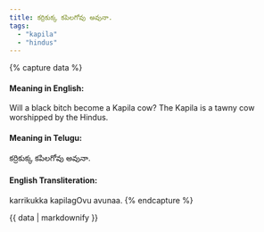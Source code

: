 ```yaml
---
title: కర్రికుక్క కపిలగోవు అవునా.
tags:
  - "kapila"
  - "hindus"
---
```


{% capture data %}
#### Meaning in English:
Will a black bitch become a Kapila cow?
The Kapila is a tawny cow worshipped by the Hindus.

#### Meaning in Telugu:
కర్రికుక్క కపిలగోవు అవునా.

#### English Transliteration:
karrikukka kapilagOvu avunaa.
{% endcapture %}

<div class="notice">{{ data | markdownify }}</div>

